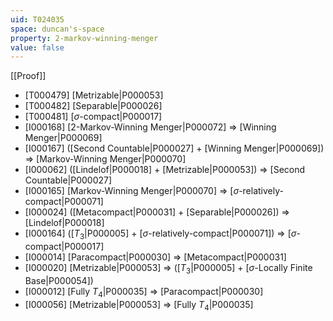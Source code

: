 ```yaml
---
uid: T024035
space: duncan's-space
property: 2-markov-winning-menger
value: false
---
```

[[Proof]]

* [T000479] [Metrizable|P000053]
* [T000482] [Separable|P000026]
* [T000481] [$\sigma$-compact|P000017]
* [I000168] [2-Markov-Winning Menger|P000072] => [Winning Menger|P000069]
* [I000167] ([Second Countable|P000027] + [Winning Menger|P000069]) => [Markov-Winning Menger|P000070]
* [I000062] ([Lindelof|P000018] + [Metrizable|P000053]) => [Second Countable|P000027]
* [I000165] [Markov-Winning Menger|P000070] => [$\sigma$-relatively-compact|P000071]
* [I000024] ([Metacompact|P000031] + [Separable|P000026]) => [Lindelof|P000018]
* [I000164] ([$T_3$|P000005] + [$\sigma$-relatively-compact|P000071]) => [$\sigma$-compact|P000017]
* [I000014] [Paracompact|P000030] => [Metacompact|P000031]
* [I000020] [Metrizable|P000053] => ([$T_3$|P000005] + [$\sigma$-Locally Finite Base|P000054])
* [I000012] [Fully $T_4$|P000035] => [Paracompact|P000030]
* [I000056] [Metrizable|P000053] => [Fully $T_4$|P000035]


